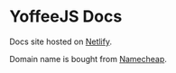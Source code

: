 # YoffeeJS Docs

Docs site hosted on [Netlify](https://app.netlify.com/).

Domain name is bought from [Namecheap](https://www.namecheap.com/).
